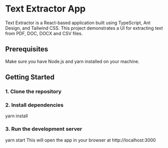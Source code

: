 # Text Extractor App

Text Extractor is a React-based application built using TypeScript, Ant Design, and Tailwind CSS. This project demonstrates a UI for extracting text from PDF, DOC, DOCX and CSV files.

## Prerequisites
Make sure you have Node.js and yarn installed on your machine.

## Getting Started

### 1. Clone the repository

### 2. Install dependencies
yarn install

### 3. Run the development server
yarn start
This will open the app in your browser at http://localhost:3000
